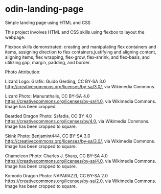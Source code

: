 # odin-landing-page
Simple landing page using HTML and CSS

This project involves HTML and CSS skills using flexbox to layout the webpage. 

Flexbox skills demonstrated: creating and manipulating flex containers and items, assigning direction to flex containers,justifying and aligning content, aligning items, flex wrapping, flex-grow, flex-shrink, and flex-basis, and utilizing gap, margin, padding, and border.

Photo Attribution:

Lizard Logo:
    Grafik: Guido Gerding, CC BY-SA 3.0 <http://creativecommons.org/licenses/by-sa/3.0/>, via Wikimedia Commons.

Lizard Photo:
    Manurathalis, CC BY-SA 4.0 <https://creativecommons.org/licenses/by-sa/4.0>, via Wikimedia Commons.
    Image has been cropped.

Bearded Dragon Photo:
    Ssfadia, CC BY 4.0 <https://creativecommons.org/licenses/by/4.0>, via Wikimedia Commons.
    Image has been cropped to square.

Skink Photo:
    Benjamint444, CC BY-SA 3.0 <http://creativecommons.org/licenses/by-sa/3.0/>, via Wikimedia Commons.
    Image has been cropped to square.

Chameleon Photo:
    Charles J. Sharp, CC BY-SA 4.0 <https://creativecommons.org/licenses/by-sa/4.0>, via Wikimedia Commons.
    Image has been cropped to square.

Komodo Dragon Photo:
    NAPARAZZI, CC BY-SA 2.0 <https://creativecommons.org/licenses/by-sa/2.0>, via Wikimedia Commons.
    Image has been cropped to square.
